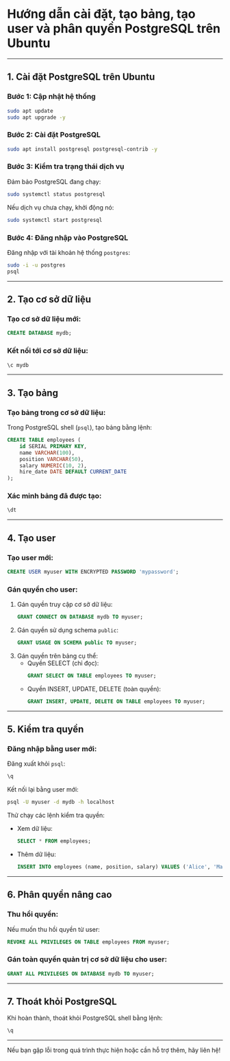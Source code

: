 
# Hướng dẫn cài đặt, tạo bảng, tạo user và phân quyền PostgreSQL trên Ubuntu

---

## **1. Cài đặt PostgreSQL trên Ubuntu**

### Bước 1: Cập nhật hệ thống
```bash
sudo apt update
sudo apt upgrade -y
```

### Bước 2: Cài đặt PostgreSQL
```bash
sudo apt install postgresql postgresql-contrib -y
```

### Bước 3: Kiểm tra trạng thái dịch vụ
Đảm bảo PostgreSQL đang chạy:
```bash
sudo systemctl status postgresql
```

Nếu dịch vụ chưa chạy, khởi động nó:
```bash
sudo systemctl start postgresql
```

### Bước 4: Đăng nhập vào PostgreSQL
Đăng nhập với tài khoản hệ thống `postgres`:
```bash
sudo -i -u postgres
psql
```

---

## **2. Tạo cơ sở dữ liệu**

### Tạo cơ sở dữ liệu mới:
```sql
CREATE DATABASE mydb;
```

### Kết nối tới cơ sở dữ liệu:
```sql
\c mydb
```

---

## **3. Tạo bảng**

### Tạo bảng trong cơ sở dữ liệu:
Trong PostgreSQL shell (`psql`), tạo bảng bằng lệnh:
```sql
CREATE TABLE employees (
    id SERIAL PRIMARY KEY,
    name VARCHAR(100),
    position VARCHAR(50),
    salary NUMERIC(10, 2),
    hire_date DATE DEFAULT CURRENT_DATE
);
```

### Xác minh bảng đã được tạo:
```sql
\dt
```

---

## **4. Tạo user**

### Tạo user mới:
```sql
CREATE USER myuser WITH ENCRYPTED PASSWORD 'mypassword';
```

### Gán quyền cho user:
1. Gán quyền truy cập cơ sở dữ liệu:
   ```sql
   GRANT CONNECT ON DATABASE mydb TO myuser;
   ```
2. Gán quyền sử dụng schema `public`:
   ```sql
   GRANT USAGE ON SCHEMA public TO myuser;
   ```
3. Gán quyền trên bảng cụ thể:
   - Quyền SELECT (chỉ đọc):
     ```sql
     GRANT SELECT ON TABLE employees TO myuser;
     ```
   - Quyền INSERT, UPDATE, DELETE (toàn quyền):
     ```sql
     GRANT INSERT, UPDATE, DELETE ON TABLE employees TO myuser;
     ```

---

## **5. Kiểm tra quyền**

### Đăng nhập bằng user mới:
Đăng xuất khỏi `psql`:
```bash
\q
```

Kết nối lại bằng user mới:
```bash
psql -U myuser -d mydb -h localhost
```

Thử chạy các lệnh kiểm tra quyền:
- Xem dữ liệu:
  ```sql
  SELECT * FROM employees;
  ```
- Thêm dữ liệu:
  ```sql
  INSERT INTO employees (name, position, salary) VALUES ('Alice', 'Manager', 75000.00);
  ```

---

## **6. Phân quyền nâng cao**

### Thu hồi quyền:
Nếu muốn thu hồi quyền từ user:
```sql
REVOKE ALL PRIVILEGES ON TABLE employees FROM myuser;
```

### Gán toàn quyền quản trị cơ sở dữ liệu cho user:
```sql
GRANT ALL PRIVILEGES ON DATABASE mydb TO myuser;
```

---

## **7. Thoát khỏi PostgreSQL**
Khi hoàn thành, thoát khỏi PostgreSQL shell bằng lệnh:
```sql
\q
```

---

Nếu bạn gặp lỗi trong quá trình thực hiện hoặc cần hỗ trợ thêm, hãy liên hệ!
